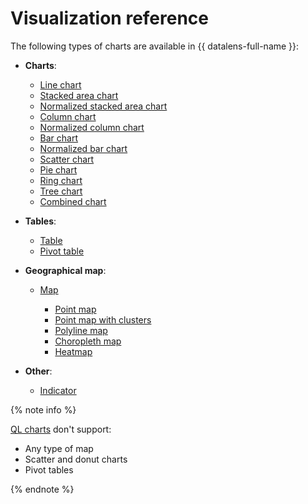 # Visualization reference

The following types of charts are available in {{ datalens-full-name }}:

* **Charts**:

   - [Line chart](line-chart.md)
   - [Stacked area chart](area-chart.md)
   - [Normalized stacked area chart](normalized-area-chart.md)
   - [Column chart](column-chart.md)
   - [Normalized column chart](normalized-column-chart.md)
   - [Bar chart](bar-chart.md)
   - [Normalized bar chart](normalized-bar-chart.md)
   - [Scatter chart](scatter-chart.md)
   - [Pie chart](pie-chart.md)
   - [Ring chart](ring-chart.md)
   - [Tree chart](tree-chart.md)
   - [Combined chart](combined-chart.md)

* **Tables**:
   - [Table](table-chart.md)
   - [Pivot table](pivot-table-chart.md)

* **Geographical map**:

   - [Map](map-chart.md)

      - [Point map](point-map-chart.md)
      - [Point map with clusters](cluster-point-map-chart.md)
      - [Polyline map](polyline-map-chart.md)
      - [Choropleth map](choropleth-map-chart.md)
      - [Heatmap](heat-map-chart.md)

* **Other**:

   - [Indicator](indicator-chart.md)


{% note info %}

[QL charts](../concepts/chart/index.md#sql-charts) don't support:

- Any type of map
- Scatter and donut charts
- Pivot tables

{% endnote %}
